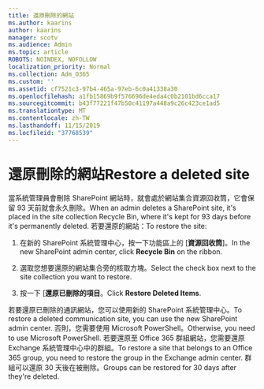 ```yaml
---
title: 還原刪除的網站
ms.author: kaarins
author: kaarins
manager: scotv
ms.audience: Admin
ms.topic: article
ROBOTS: NOINDEX, NOFOLLOW
localization_priority: Normal
ms.collection: Adm_O365
ms.custom: ''
ms.assetid: cf7521c3-97b4-465a-97eb-6c0a41338a30
ms.openlocfilehash: a1fb15869b9f576696de4eda4c0b2101bd6cca17
ms.sourcegitcommit: b43f77221f47b50c41197a448a9c26c423ce1ad5
ms.translationtype: MT
ms.contentlocale: zh-TW
ms.lasthandoff: 11/15/2019
ms.locfileid: "37768539"
---
```

# <a name="restore-a-deleted-site"></a><span data-ttu-id="7a07d-102">還原刪除的網站</span><span class="sxs-lookup"><span data-stu-id="7a07d-102">Restore a deleted site</span></span>

<span data-ttu-id="7a07d-103">當系統管理員會刪除 SharePoint 網站時，就會處於網站集合資源回收筒，它會保留 93 天前就會永久刪除。</span><span class="sxs-lookup"><span data-stu-id="7a07d-103">When an admin deletes a SharePoint site, it's placed in the site collection Recycle Bin, where it's kept for 93 days before it's permanently deleted.</span></span> <span data-ttu-id="7a07d-104">若要還原的網站：</span><span class="sxs-lookup"><span data-stu-id="7a07d-104">To restore the site:</span></span>
  
1. <span data-ttu-id="7a07d-105">在新的 SharePoint 系統管理中心，按一下功能區上的 [**資源回收筒**]。</span><span class="sxs-lookup"><span data-stu-id="7a07d-105">In the new SharePoint admin center, click **Recycle Bin** on the ribbon.</span></span> 
    
2. <span data-ttu-id="7a07d-106">選取您想要還原的網站集合旁的核取方塊。</span><span class="sxs-lookup"><span data-stu-id="7a07d-106">Select the check box next to the site collection you want to restore.</span></span>
    
3. <span data-ttu-id="7a07d-107">按一下 [**還原已刪除的項目**。</span><span class="sxs-lookup"><span data-stu-id="7a07d-107">Click **Restore Deleted Items**.</span></span>
    
<span data-ttu-id="7a07d-108">若要還原已刪除的通訊網站，您可以使用新的 SharePoint 系統管理中心。</span><span class="sxs-lookup"><span data-stu-id="7a07d-108">To restore a deleted communication site, you can use the new SharePoint admin center.</span></span> <span data-ttu-id="7a07d-109">否則，您需要使用 Microsoft PowerShell。</span><span class="sxs-lookup"><span data-stu-id="7a07d-109">Otherwise, you need to use Microsoft PowerShell.</span></span> <span data-ttu-id="7a07d-110">若要還原至 Office 365 群組網站，您需要還原 Exchange 系統管理中心中的群組。</span><span class="sxs-lookup"><span data-stu-id="7a07d-110">To restore a site that belongs to an Office 365 group, you need to restore the group in the Exchange admin center.</span></span> <span data-ttu-id="7a07d-111">群組可以還原 30 天後在被刪除。</span><span class="sxs-lookup"><span data-stu-id="7a07d-111">Groups can be restored for 30 days after they're deleted.</span></span>
  

